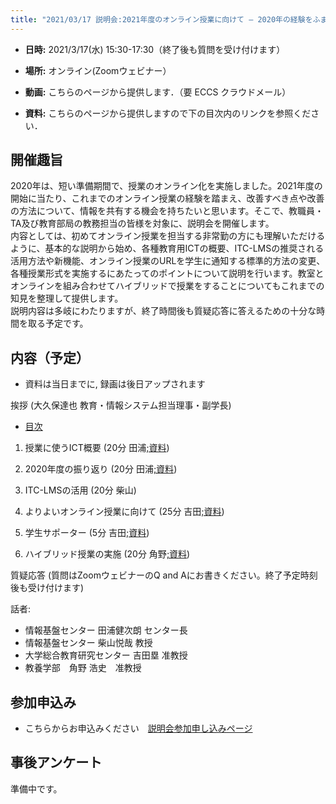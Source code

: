 ```yaml
---
title: "2021/03/17 説明会:2021年度のオンライン授業に向けて ― 2020年の経験をふまえて"
---
```


* **日時:** 2021/3/17(水) 15:30-17:30（終了後も質問を受け付けます）

* **場所:** オンライン(Zoomウェビナー）

* **動画:** こちらのページから提供します．（要 ECCS クラウドメール）

* **資料:** こちらのページから提供しますので下の目次内のリンクを参照ください．

## 開催趣旨

2020年は、短い準備期間で、授業のオンライン化を実施しました。2021年度の開始に当たり、これまでのオンライン授業の経験を踏まえ、改善すべき点や改善の方法について、情報を共有する機会を持ちたいと思います。そこで、教職員・TA及び教育部局の教務担当の皆様を対象に、説明会を開催します。<br>
内容としては、初めてオンライン授業を担当する非常勤の方にも理解いただけるように、基本的な説明から始め、各種教育用ICTの概要、ITC-LMSの推奨される活用方法や新機能、オンライン授業のURLを学生に通知する標準的方法の変更、各種授業形式を実施するにあたってのポイントについて説明を行います。教室とオンラインを組み合わせてハイブリッドで授業をすることについてもこれまでの知見を整理して提供します。<br>
説明内容は多岐にわたりますが、終了時間後も質疑応答に答えるための十分な時間を取る予定です。

## 内容（予定）

* 資料は当日までに, 録画は後日アップされます

挨拶 (大久保達也 教育・情報システム担当理事・副学長)

 * <a href="slides/00-index.pdf">目次</a>
 
 1. 授業に使うICT概要 (20分 田浦<a href="slides/01-ict-overview.pdf">;資料</a>)

 2. 2020年度の振り返り (20分 田浦<a href="slides/02-review-2020.pdf">;資料</a>)

 3. ITC-LMSの活用 (20分 柴山<!--<a href="slides/03-using-ict.pdf">;資料</a>-->)

 4. よりよいオンライン授業に向けて (25分 吉田<a href="slides/04-online-courses.pdf">;資料</a>)

 5. 学生サポーター (5分 吉田<a href="slides/05-supporters.pdf">;資料</a>)

 6. ハイブリッド授業の実施 (20分 角野<a href="slides/06-hybrid.pdf">;資料</a>)

質疑応答 (質問はZoomウェビナーのQ and Aにお書きください。終了予定時刻後も受け付けます)

話者:

* 情報基盤センター 田浦健次朗 センター長
* 情報基盤センター 柴山悦哉 教授
* 大学総合教育研究センター 吉田塁 准教授
* 教養学部　角野 浩史　准教授 

## 参加申込み

* こちらからお申込みください　[説明会参加申し込みページ](https://u-tokyo-ac-jp.zoom.us/webinar/register/2016142429185/WN_cHTxJz9TSrSsA3iSDcmWRQ)


## 事後アンケート

準備中です。


